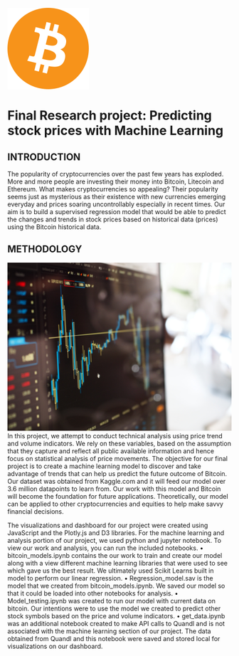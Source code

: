 ![Stock Predictor](static/images/BTC_Logo.svg.png)

# Final Research project: Predicting stock prices with Machine Learning

## INTRODUCTION

The popularity of cryptocurrencies over the past few years has exploded. More and more people are investing their money into Bitcoin, Litecoin and Ethereum. What makes cryptocurrencies so appealing? Their popularity seems just as mysterious as their existence with new currencies emerging everyday and prices soaring uncontrollably especially in recent times. Our aim is to build a supervised regression model that would be able to predict the changes and trends in stock prices based on historical data (prices) using the Bitcoin historical data. 

## METHODOLOGY

![Stock Predictor](static/images/image2.jpg)
In this project, we attempt to conduct technical analysis using price trend and volume indicators. We rely on these variables, based on the assumption that they capture and reflect all public available information and hence focus on statistical analysis of price movements. The objective for our final project is to create a machine learning model to discover and take advantage of trends that can help us predict the future outcome of Bitcoin. Our dataset was obtained from Kaggle.com and it will feed our model over 3.6 million datapoints to learn from. Our work with this model and Bitcoin will become the foundation for future applications. Theoretically, our model can be applied to other cryptocurrencies and equities to help make savvy financial decisions.

The visualizations and dashboard for our project were created using JavaScript and the Plotly.js and D3 libraries. For the machine learning and analysis portion of our project, we used python and jupyter notebook. To view our work and analysis, you can run the included notebooks. 
•	bitcoin_models.ipynb contains the our work to train and create our model along with a view different machine learning libraries that were used to see which gave us the best result. We ultimately used Scikit Learns built in model to perform our linear regression.
•	Regression_model.sav is the model that we created from bitcoin_models.ipynb. We saved our model so that it could be loaded into other notebooks for analysis.
•	Model_testing.ipynb was created to run our model with current data on bitcoin. Our intentions were to use the model we created to predict other stock symbols based on the price and volume indicators.
•	get_data.ipynb was an additional notebook created to make API calls to Quandl and is not associated with the machine learning section of our project. The data obtained from Quandl and this notebook were saved and stored local for visualizations on our dashboard.



